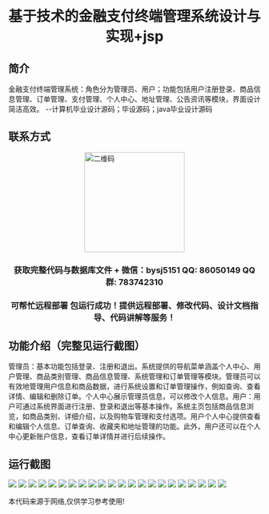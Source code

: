 <p><h1 align="center">基于技术的金融支付终端管理系统设计与实现+jsp</h1></p>

## 简介
金融支付终端管理系统：角色分为管理员、用户；功能包括用户注册登录、商品信息管理、订单管理、支付管理、个人中心、地址管理、公告资讯等模块，界面设计简洁高效。    --计算机毕业设计源码；毕设源码；java毕业设计源码


## 联系方式
<img src="https://bs-1329754181.cos.ap-shanghai.myqcloud.com/wx.jpg" alt="二维码" style="display: block; margin: 0 auto;" width="200px">
<p><h3 align="center">获取完整代码与数据库文件 + 微信：bysj5151 QQ: 86050149 QQ群: 783742310</h3></p>
<p><h3 align="center">可帮忙远程部署 包运行成功！提供远程部署、修改代码、设计文档指导、代码讲解等服务！</h3></p>

## 功能介绍（完整见运行截图）
管理员：基本功能包括登录、注册和退出。系统提供的导航菜单涵盖个人中心、用户管理、商品类别管理、商品信息管理、系统管理和订单管理等模块。管理员可以有效地管理用户信息和商品数据，进行系统设置和订单管理操作，例如查询、查看详情、编辑和删除订单。个人中心展示管理员信息，可以修改个人信息。用户：用户可通过系统界面进行注册、登录和退出等基本操作。系统主页包括商品信息浏览，如商品类别、详细介绍，以及购物车管理和支付选项。用户个人中心提供查看和编辑个人信息、订单查询、收藏夹和地址管理的功能。此外，用户还可以在个人中心更新账户信息，查看订单详情并进行后续操作。


## 运行截图
![](https://bs-1329754181.cos.ap-shanghai.myqcloud.com/ssm/FinancialPaymentTerminalManagementSystem/img/001.jpg)
![](https://bs-1329754181.cos.ap-shanghai.myqcloud.com/ssm/FinancialPaymentTerminalManagementSystem/img/002.jpg)
![](https://bs-1329754181.cos.ap-shanghai.myqcloud.com/ssm/FinancialPaymentTerminalManagementSystem/img/003.jpg)
![](https://bs-1329754181.cos.ap-shanghai.myqcloud.com/ssm/FinancialPaymentTerminalManagementSystem/img/004.jpg)
![](https://bs-1329754181.cos.ap-shanghai.myqcloud.com/ssm/FinancialPaymentTerminalManagementSystem/img/005.jpg)
![](https://bs-1329754181.cos.ap-shanghai.myqcloud.com/ssm/FinancialPaymentTerminalManagementSystem/img/006.jpg)
![](https://bs-1329754181.cos.ap-shanghai.myqcloud.com/ssm/FinancialPaymentTerminalManagementSystem/img/007.jpg)
![](https://bs-1329754181.cos.ap-shanghai.myqcloud.com/ssm/FinancialPaymentTerminalManagementSystem/img/008.jpg)
![](https://bs-1329754181.cos.ap-shanghai.myqcloud.com/ssm/FinancialPaymentTerminalManagementSystem/img/009.jpg)
![](https://bs-1329754181.cos.ap-shanghai.myqcloud.com/ssm/FinancialPaymentTerminalManagementSystem/img/010.jpg)
![](https://bs-1329754181.cos.ap-shanghai.myqcloud.com/ssm/FinancialPaymentTerminalManagementSystem/img/011.jpg)
![](https://bs-1329754181.cos.ap-shanghai.myqcloud.com/ssm/FinancialPaymentTerminalManagementSystem/img/012.jpg)
![](https://bs-1329754181.cos.ap-shanghai.myqcloud.com/ssm/FinancialPaymentTerminalManagementSystem/img/013.jpg)
![](https://bs-1329754181.cos.ap-shanghai.myqcloud.com/ssm/FinancialPaymentTerminalManagementSystem/img/014.jpg)
![](https://bs-1329754181.cos.ap-shanghai.myqcloud.com/ssm/FinancialPaymentTerminalManagementSystem/img/015.jpg)
![](https://bs-1329754181.cos.ap-shanghai.myqcloud.com/ssm/FinancialPaymentTerminalManagementSystem/img/016.jpg)
![](https://bs-1329754181.cos.ap-shanghai.myqcloud.com/ssm/FinancialPaymentTerminalManagementSystem/img/017.jpg)
![](https://bs-1329754181.cos.ap-shanghai.myqcloud.com/ssm/FinancialPaymentTerminalManagementSystem/img/018.jpg)
![](https://bs-1329754181.cos.ap-shanghai.myqcloud.com/ssm/FinancialPaymentTerminalManagementSystem/img/019.jpg)
![](https://bs-1329754181.cos.ap-shanghai.myqcloud.com/ssm/FinancialPaymentTerminalManagementSystem/img/020.jpg)
![](https://bs-1329754181.cos.ap-shanghai.myqcloud.com/ssm/FinancialPaymentTerminalManagementSystem/img/021.jpg)
![](https://bs-1329754181.cos.ap-shanghai.myqcloud.com/ssm/FinancialPaymentTerminalManagementSystem/img/022.jpg)

<p>本代码来源于网络,仅供学习参考使用!</p>
